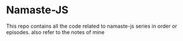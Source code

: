 ﻿# Namaste-JS
This repo contains all the code related to namaste-js series in order or episodes.
also refer to the notes of mine 
